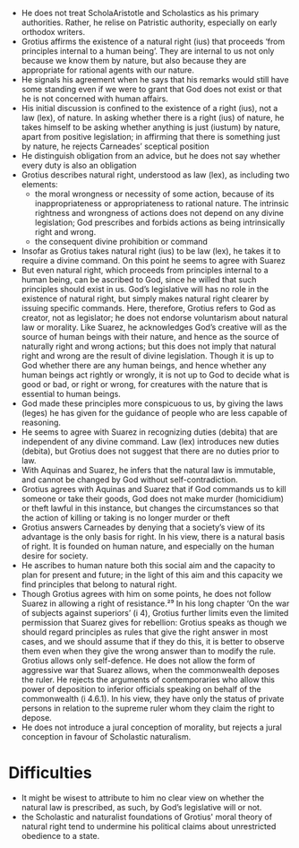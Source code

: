 - He does not treat ScholaAristotle and Scholastics as his primary authorities. Rather, he relise on Patristic authority, especially on early orthodox writers.
- Grotius affirms the existence of a natural right (ius) that proceeds ‘from principles internal to a human being’. They are internal to us not only because we know them by nature, but also because they are appropriate for rational agents with our nature.
- He signals his agreement when he says that his remarks would still have some standing even if we were to grant that God does not exist or that he is not concerned with human affairs.
- His initial discussion is confined to the existence of a right (ius), not a law (lex), of nature. In asking whether there is a right (ius) of nature, he takes himself to be asking whether anything is just (iustum) by nature, apart from positive legislation; in affirming that there is something just by nature, he rejects Carneades’ sceptical position
- He distinguish obligation from an advice, but he does not say whether every duty is also an obligation
- Grotius describes natural right, understood as law (lex), as including two elements: 
    - the moral wrongness or necessity of some action, because of its inappropriateness or appropriateness to rational nature. The intrinsic rightness and wrongness of actions does not depend on any divine legislation; God prescribes and forbids actions as being intrinsically right and wrong. 
    - the consequent divine prohibition or command
- Insofar as Grotius takes natural right (ius) to be law (lex), he takes it to require a divine command. On this point he seems to agree with Suarez
- But even natural right, which proceeds from principles internal to a human being, can be ascribed to God, since he willed that such principles should exist in us. God’s legislative will has no role in the existence of natural right, but simply makes natural right clearer by issuing specific commands. Here, therefore, Grotius refers to God as creator, not as legislator; he does not endorse voluntarism about natural law or morality. Like Suarez, he acknowledges God’s creative will as the source of human beings with their nature, and hence as the source of naturally right and wrong actions; but this does not imply that natural right and wrong are the result of divine legislation. Though it is up to God whether there are any human beings, and hence whether any human beings act rightly or wrongly, it is not up to God to decide what is good or bad, or right or wrong, for creatures with the nature that is essential to human beings. 
- God made these principles more conspicuous to us, by giving the laws (leges) he has given for the guidance of people who are less capable of reasoning.
- He seems to agree with Suarez in recognizing duties (debita) that are independent of any divine command. Law (lex) introduces new duties (debita), but Grotius does not suggest that there are no duties prior to law.
- With Aquinas and Suarez, he infers that the natural law is immutable, and cannot be changed by God without self-contradiction.
- Grotius agrees with Aquinas and Suarez that if God commands us to kill someone or take their goods, God does not make murder (homicidium) or theft lawful in this instance, but changes the circumstances so that the action of killing or taking is no longer murder or theft
- Grotius answers Carneades by denying that a society’s view of its advantage is the only basis for right. In his view, there is a natural basis of right. It is founded on human nature, and especially on the human desire for society.
- He ascribes to human nature both this social aim and the capacity to plan for present and future; in the light of this aim and this capacity we find principles that belong to natural right.
- Though Grotius agrees with him on some points, he does not follow Suarez in allowing a right of resistance.²⁹ In his long chapter ‘On the war of subjects against superiors’ (i 4), Grotius further limits even the limited permission that Suarez gives for rebellion: Grotius speaks as though we should regard principles as rules that give the right answer in most cases, and we should assume that if they do this, it is better to observe them even when they give the wrong answer than to modify the rule. Grotius allows only self-defence. He does not allow the form of aggressive war that Suarez allows, when the commonwealth deposes the ruler. He rejects the arguments of contemporaries who allow this power of deposition to inferior officials speaking on behalf of the commonwealth (i 4.6.1). In his view, they have only the status of private persons in relation to the supreme ruler whom they claim the right to depose. 
- He does not introduce a jural conception of morality, but rejects a jural conception in favour of Scholastic naturalism.










#                  Difficulties

- It might be wisest to attribute to him no clear view on whether the natural law is prescribed, as such, by God’s legislative will or not.
- the Scholastic and naturalist foundations of Grotius' moral theory of natural right tend to undermine his political claims about unrestricted obedience to a state.